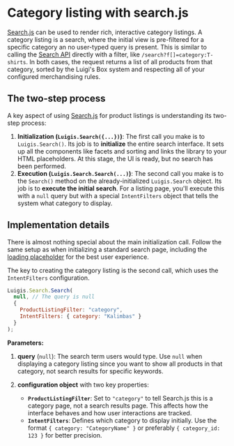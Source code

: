 # Category listing with search.js

[Search.js](/search/search_js.html) can be used to render rich, interactive category listings. A category listing is a search, where the initial view is pre-filtered for a specific category an no user-typed query is present. This is similar to calling the [Search API](/search/api.html) directly with a filter, like `/search?f[]=category:T-shirts`. In both cases, the request returns a list of all products from that category, sorted by the Luigi's Box system and respecting all of your configured merchandising rules.

## The two-step process

A key aspect of using [Search.js](/search/search_js.html) for product listings is understanding its two-step process:

1. **Initialization (`Luigis.Search({...})`)**: The first call you make is to `Luigis.Search()`. Its job is to **initialize** the entire search interface. It sets up all the components like facets and sorting and links the library to your HTML placeholders. At this stage, the UI is ready, but no search has been performed.
2. **Execution (`Luigis.Search.Search(...)`)**: The second call you make is to the `Search()` method on the already-initialized `Luigis.Search` object. Its job is to **execute the initial search**. For a listing page, you'll execute this with a `null` query but with a special `IntentFilters` object that tells the system what category to display.

## Implementation details

There is almost nothing special about the main initialization call. Follow the same setup as when initializing a standard search page, including the [loading placeholder](/search/search_js.html#recipes-loading-states) for the best user experience.

The key to creating the category listing is the second call, which uses the `IntentFilters` configuration.

```javascript
Luigis.Search.Search(
  null, // The query is null
  {
    ProductListingFilter: "category",
    IntentFilters: { category: "Kalimbas" }
  }
);
```

**Parameters:**

1. **query** (`null`): The search term users would type. Use `null` when displaying a category listing since you want to show all products in that category, not search results for specific keywords.

2. **configuration object** with two key properties:
   - **`ProductListingFilter`**: Set to `"category"` to tell Search.js this is a category page, not a search results page. This affects how the interface behaves and how user interactions are tracked.
   - **`IntentFilters`**: Defines which category to display initially. Use the format `{ category: "CategoryName" }` or preferably `{ category_id: 123 }` for better precision.

   <!-- This is not correct, as the ProductListingFilter maps to the plp parameter in the API call and the plp parameter marks the filters that are used to scope the results for the specific listing. ProductListingFilter must be set to one of the IntentFilters keys. In most cases, there will be a 1:1 relationship, e.g.

{
    ProductListingFilter: "label",
    IntentFilters: { label: "new" }
  }
or

{
    ProductListingFilter: "nested_category_id",
    IntentFilters: { nested_category_id: 23523 }
  }
```
-->

<div class="alert alert-warning" role="alert">
  <h4 class="alert-heading">Important: Category attribute matching</h4>
  Both <code>ProductListingFilter</code> and <code>IntentFilters</code> must use the same category attribute that's configured for your product-category pairing. The default pairing uses <code>category_id</code>, but if your setup uses a different attribute (like <code>category_path</code>), you'll need to update these parameters accordingly. 
  <hr>
  <p class="mb-0">See the <a href="/plp/pairing.html" class="alert-link">product-category pairing documentation</a> for more details. If you see errors like "invalid category attribute", this is likely the cause.</p>
</div>

<!-- I don't think this information is correct. These can be arbitrary parameters, not related to this setting. category_path and all_categories_path are special values which can, and likely should be used. -->

The `IntentFilters` are temporary and automatically clear when users start typing in the search box, seamlessly transitioning from browsing a category to searching across all products.

## Complete example

Here is the full snippet showing the two-step process in action:

```html
<script type="text/x-template" id="..">
</script>
<script type="text/x-template" id="..">
</script>

<script src="https://cdn.luigisbox.com/search.js"></script>
<script>
  // 1. First, INITIALIZE the search UI with all desired features and facets
Luigis.Search({
  TrackerId: 'YOUR_TRACKER_ID',
  Theme: 'boo',
  Facets: ['brand', 'price_amount'],
  DefaultFilters: {
     type: 'product' 
  }
}, '#search-input', '#search-ui');

// 2. Immediately after, EXECUTE a search for the "Kalimbas" category
Luigis.Search.Search(
  null, // The query is null
  {
    ProductListingFilter: "category",
    IntentFilters: { category: "Kalimbas" }
  }
);
</script>
```
